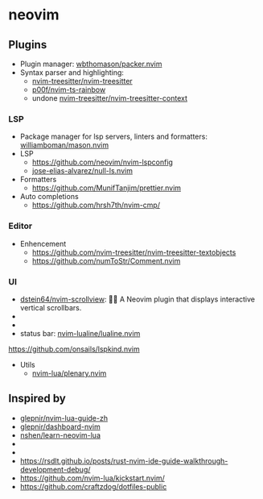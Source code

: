 # neovim

## Plugins

- Plugin manager:
  [wbthomason/packer.nvim](https://github.com/wbthomason/packer.nvim)
- Syntax parser and highlighting:
  - [nvim-treesitter/nvim-treesitter](https://github.com/nvim-treesitter/nvim-treesitter)
  - [p00f/nvim-ts-rainbow](https://github.com/p00f/nvim-ts-rainbow)
  - undone
    [nvim-treesitter/nvim-treesitter-context](https://github.com/nvim-treesitter/nvim-treesitter-context)

### LSP

- Package manager for lsp servers, linters and formatters:
  [williamboman/mason.nvim](https://github.com/williamboman/mason.nvim)
- LSP
  - https://github.com/neovim/nvim-lspconfig
  - [jose-elias-alvarez/null-ls.nvim](https://github.com/jose-elias-alvarez/null-ls.nvim)
- Formatters
  - https://github.com/MunifTanjim/prettier.nvim
- Auto completions
  - https://github.com/hrsh7th/nvim-cmp/

### Editor

- Enhencement
  - https://github.com/nvim-treesitter/nvim-treesitter-textobjects
  - https://github.com/numToStr/Comment.nvim

### UI

- [dstein64/nvim-scrollview](https://github.com/dstein64/nvim-scrollview): 📜📶
  A Neovim plugin that displays interactive vertical scrollbars.
- [](https://github.com/projekt0n/github-nvim-theme)
- [](https://github.com/LunarVim/LunarVim)
- status bar:
  [nvim-lualine/lualine.nvim](https://github.com/nvim-lualine/lualine.nvim)

https://github.com/onsails/lspkind.nvim

- Utils
  - [nvim-lua/plenary.nvim](https://github.com/nvim-lua/plenary.nvim)

## Inspired by

- [glepnir/nvim-lua-guide-zh](https://github.com/glepnir/nvim-lua-guide-zh)
- [glepnir/dashboard-nvim](https://github.com/glepnir/dashboard-nvim)
- [nshen/learn-neovim-lua](https://github.com/nshen/learn-neovim-lua)
- [](https://opensourcelibs.com/lib/learn-neovim-lua)
- [](https://gist.github.com/shanzi/4604361)
- https://rsdlt.github.io/posts/rust-nvim-ide-guide-walkthrough-development-debug/
- https://github.com/nvim-lua/kickstart.nvim/
- https://github.com/craftzdog/dotfiles-public
